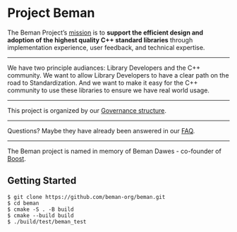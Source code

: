 # Project Beman

The Beman Project’s [mission](docs/missionstatement.md) is to **support the efficient design and adoption of the highest quality C++ standard libraries** through implementation experience, user feedback, and technical expertise.

---

We have two principle audiances: Library Developers and the C++ community.  We want to allow Library Developers to have a clear path on the road to Standardization.  And we want to make it easy for the C++ community to use these libraries to ensure we have real world usage.

---

This project is organized by our [Governance structure](docs/governance.md).

---

Questions?  Maybe they have already been answered in our [FAQ](docs/faq.md).

---

The Beman project is named in memory of Beman Dawes - co-founder of [Boost](https://www.boost.org).

## Getting Started

```
$ git clone https://github.com/beman-org/beman.git
$ cd beman
$ cmake -S . -B build
$ cmake --build build
$ ./build/test/beman_test
```
